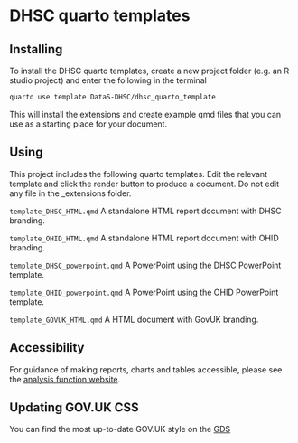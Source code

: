 # DHSC quarto templates

## Installing

To install the DHSC quarto templates, create a new project folder (e.g. an R studio project) and enter the following in the terminal

``` bash
quarto use template DataS-DHSC/dhsc_quarto_template
```

This will install the extensions and create example qmd files that you can use as a starting place for your document.

## Using

This project includes the following quarto templates. Edit the relevant template and click the render button to produce a document. Do not edit any file in the \_extensions folder.

`template_DHSC_HTML.qmd` A standalone HTML report document with DHSC branding.

`template_OHID_HTML.qmd` A standalone HTML report document with OHID branding.

`template_DHSC_powerpoint.qmd` A PowerPoint using the DHSC PowerPoint template.

`template_OHID_powerpoint.qmd` A PowerPoint using the OHID PowerPoint template.

`template_GOVUK_HTML.qmd` A HTML document with GovUK branding.

## Accessibility

For guidance of making reports, charts and tables accessible, please see the [analysis function website](https://analysisfunction.civilservice.gov.uk/support/communicating-analysis/).

## Updating GOV.UK CSS
You can find the most up-to-date GOV.UK style on the [GDS](https://design-system.service.gov.uk/)
